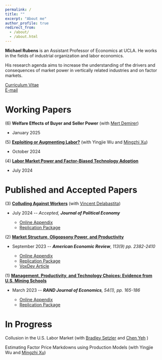 ```yaml
---
permalink: /
title: ""
excerpt: "About me"
author_profile: true
redirect_from: 
  - /about/
  - /about.html
---
```

 
**Michael Rubens** is an Assistant Professor of Economics at UCLA. He works in the fields of industrial organization and labor economics. 

His research agenda aims to increase the understanding of the drivers and consequences of market power in vertically related industries and on factor markets.  

[Curriculum Vitae](/files/cv_michaelrubens.pdf)  
[E-mail](mailto:rubens@econ.ucla.edu)

Working Papers
======

(6) **Welfare Effects of Buyer and Seller Power** (with [Mert Demirer](https://www.mertdemirer.com/))

- January 2025

(5) **[Exploiting or Augmenting Labor?](/files/Rubens_Wu_Xu_2024.pdf)**  (with Yingjie Wu and [Mingzhi Xu](https://www.mingzhixu.com/))

- October 2024 

(4) **[Labor Market Power and Factor-Biased Technology Adoption](/files/Techadoption_paper.pdf)** 

- July 2024    


Published and Accepted Papers
======

(3) **[Colluding Against Workers](/files/JPE_20230028_accepted.pdf)**  (with [Vincent Delabastita](https://sites.google.com/view/vincentdelabastita/home))

- July 2024  --  _Accepted, **Journal of Political Economy**_

  - [Online Appendix](/files/JPE_20230028_APPENDIX.pdf)      
  - [Replication Package](https://doi.org/10.7910/DVN/FG1JSE)


(2) **[Market Structure, Oligopsony Power, and Productivity](/files/AER_2021_0383_main.pdf)**

- September 2023  --  _**American Economic Review**_, _113(9) pp. 2382-2410_

  - [Online Appendix](/files/AER_2021_0383_appendix.pdf)  
  - [Replication Package](https://www.openicpsr.org/openicpsr/project/186041/version/V1/view) 
  - [VoxDev Article](https://voxdev.org/topic/agriculture/dominant-buyers-and-rural-development-evidence-china)

(1) **[Management, Productivity, and Technology Choices: Evidence from U.S. Mining Schools](/files/RJE_MS202112696_final.pdf)**

- March 2023 -- _**RAND Journal of Economics**, 54(1), pp. 165-186_ 

  -  [Online Appendix](/files/mining_schools_online_appendix.pdf)
  -   [Replication Package](https://github.com/michaelrubens/miningschools)


In Progress
======

Collusion in the U.S. Labor Market (with [Bradley Setzler](https://www.bradleysetzler.com/) and [Chen Yeh](https://sites.google.com/site/chenyeh/) )

Estimating Factor Price Markdowns using Production Models (with Yingjie Wu and [Mingzhi Xu](https://www.mingzhixu.com/))



